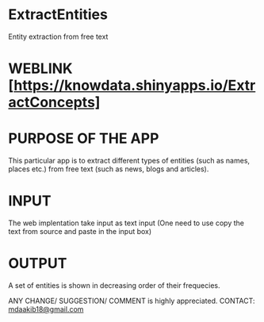 # ExtractEntities
Entity extraction from free text


# WEBLINK [https://knowdata.shinyapps.io/ExtractConcepts]

# PURPOSE OF THE APP
This particular app is to extract different types of entities (such as names, places etc.) from free text (such as news, blogs and articles).

# INPUT
The web implentation take input as text input (One need to use copy the text from source and paste in the input box)

# OUTPUT
A set of entities is shown in decreasing order of their frequecies.

ANY CHANGE/ SUGGESTION/ COMMENT is highly appreciated.
CONTACT: mdaakib18@gmail.com


